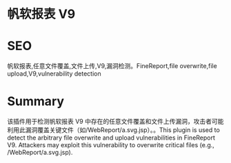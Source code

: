 # 帆软报表 V9
# SEO
帆软报表,任意文件覆盖,文件上传,V9,漏洞检测。FineReport,file overwrite,file upload,V9,vulnerability detection
# Summary
该插件用于检测帆软报表 V9 中存在的任意文件覆盖和文件上传漏洞，攻击者可能利用此漏洞覆盖关键文件（如/WebReport/a.svg.jsp）。。This plugin is used to detect the arbitrary file overwrite and upload vulnerabilities in FineReport V9. Attackers may exploit this vulnerability to overwrite critical files (e.g., /WebReport/a.svg.jsp).
